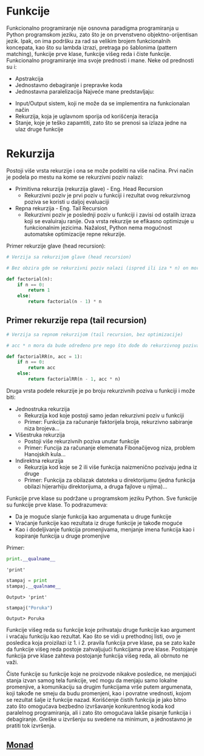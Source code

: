 # Funkcije

Funkcionalno programiranje nije osnovna paradigma programiranja u Python programskom jeziku, zato što je on prvenstveno objektno-orijentisan jezik. Ipak, on ima podršku za rad sa velikim brojem funkcionalnih koncepata, kao što su lambda izrazi, pretraga po šablonima (pattern matching), funkcije prve klase, funkcije višeg reda i čiste funkcije.
Funkcionalno programiranje ima svoje prednosti i mane. Neke od prednosti su i:
+ Apstrakcija
+ Jednostavno debagiranje i prepravke koda
+ Jednostavna paralelizacija
Najveće mane predstavljaju:
- Input/Output sistem, koji ne može da se implementira na funkcionalan način
- Rekurzija, koja je uglavnom sporija od korišćenja iteracija
- Stanje, koje je teško zapamtiti, zato što se prenosi sa izlaza jedne na ulaz druge funkcije

# Rekurzija
Postoji više vrsta rekurzije i ona se može podeliti na više načina.
Prvi način je podela po mestu na kome se rekurzivni poziv nalazi:
 - Primitivna rekurzija (rekurzija glave) - Eng. Head Recursion
   - Rekurzivni poziv je prvi poziv u funkciji i rezultat ovog rekurzivnog poziva se koristi u daljoj evaluaciji
 - Repna rekurzija - Eng. Tail Recursion
   - Rekurzivni poziv je poslednji poziv u funkciji i zavisi od ostalih izraza koji se evaluiraju ranije. Ova vrsta rekurzije se efikasno optimizuje u funkcionalnim jezicima. Nažalost, Python nema mogućnost automatske optimizacije repne rekurzije.

Primer rekurzije glave (head recursion):
```python
# Verzija sa rekurzijom glave (head recursion)

# Bez obzira gde se rekurzivni poziv nalazi (ispred ili iza * n) on mora da bude izvršen pre nego što možemo da znamo vrednost izraza, tako da se u ovom slučaju radi o rekurziji glave
```
```python
def factorial(n):
    if n == 0:
        return 1
    else:
        return factorial(n - 1) * n
```
## Primer rekurzije repa (tail recursion)

```python
# Verzija sa repnom rekurzijom (tail recursion, bez optimizacije)

# acc * n mora da bude određeno pre nego što dođe do rekurzivnog poziva, tako da se radi o rekurziji repa
```
```python
def factorialRR(n, acc = 1):
    if n == 0:
        return acc
    else:
        return factorialRR(n - 1, acc * n)
```

Druga vrsta podele rekurzije je po broju rekurzivnih poziva u funkciji i može biti:
 - Jednostruka rekurzija
   - Rekurzija kod koje postoji samo jedan rekurzivni poziv u funkciji
   - Primer: Funkcija za računanje faktorijela broja, rekurzivno sabiranje niza brojeva...
 - Višestruka rekurzija
   - Postoji više rekurzivnih poziva unutar funkcije 
   - Primer: Funcija za računanje elemenata Fibonačijevog niza, problem Hanojskih kula...
 - Indirektna rekurzija
   - Rekurzija kod koje se 2 ili više funkcija naizmenično pozivaju jedna iz druge
   - Primer: Funkcija za obilazak datoteka u direktorijumu (jedna funkcija obilazi hijerarhiju direktorijuma, a druga fajlove u njima)...

Funkcije prve klase su podržane u programskom jeziku Python. Sve funkcije su funkcije prve klase. To podrazumeva:
 - Da je moguće slanje funkcija kao argumenata u druge funkcije
 - Vraćanje funkcije kao rezultata iz druge funkcije je takođe moguće
 - Kao i dodeljivanje funkcija promenjivama, menjanje imena funkcija kao i kopiranje funkcija u druge promenjive

Primer:
```python
print.__qualname__
```
`'print'`
```python
stampaj = print
stampaj.__qualname__
```
```
Output> 'print'
```
```python
stampaj("Poruka")
```
```
Output> Poruka
```

Funkcije višeg reda su funkcije koje prihvataju druge funkcije kao argument i vraćaju funkciju kao rezultat. Kao što se vidi u prethodnoj listi, ovo je posledica koja proizilazi iz 1. i 2. pravila funkcija prve klase, pa se zato kaže da funkcije višeg reda postoje zahvaljujući funkcijama prve klase.
Postojanje funkcija prve klase zahteva postojanje funkcija višeg reda, ali obrnuto ne važi.

Čiste funkcije su funkcije koje ne proizvode nikakve posledice, ne menjajući stanja izvan samog tela funkcije, već mogu da menjaju samo lokalne promenjive, a komunikaciju sa drugim funkcijama vrše putem argumenata, koji takođe ne smeju da budu promenjeni, kao i povratne vrednosti, kojom se rezultat šalje iz funkcije nazad.
Korišćenje čistih funkcija je jako bitno zato što omogućava bezbedno izvršavanje konkurentnog koda kod paralelnog programiranja, ali i zato što omogućava lakše pisanje funkcija i debagiranje. Greške u izvršenju su svedene na minimum, a jednostavno je pratiti tok izvršenja.

## [Monad](Monad.md)